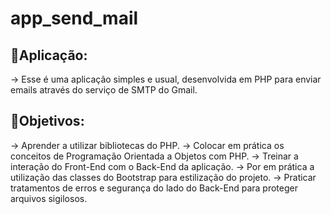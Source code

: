 # app_send_mail
🚀Aplicação:
- 
-> Esse é uma aplicação simples e usual, desenvolvida em PHP para enviar emails através do serviço de SMTP do Gmail.

🎯Objetivos:
-
-> Aprender a utilizar bibliotecas do PHP.
-> Colocar em prática os conceitos de Programação Orientada a Objetos com PHP.
-> Treinar a interação do Front-End com o Back-End da aplicação.
-> Por em prática a utilização das classes do Bootstrap para estilização do projeto.
-> Praticar tratamentos de erros e segurança do lado do Back-End para proteger arquivos sigilosos.
